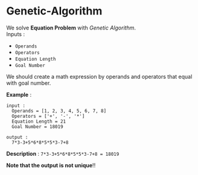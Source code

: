 # Genetic-Algorithm
We solve **Equation Problem** with *Genetic Algorithm*.<br />
Inputs :
- `Operands`
- `Operators`
- `Equation Length`
- `Goal Number` <br />

We should create a math expression by operands and operators that equal with goal number.<br />

**Example** :
```
input :
  Operands = [1, 2, 3, 4, 5, 6, 7, 8]
  Operators = ['+', '-', '*']
  Equation Length = 21
  Goal Number = 18019

output :
  7*3-3+5*6*8*5*5*3-7+8
```
**Description** :
`7*3-3+5*6*8*5*5*3-7+8 = 18019`

**Note that the output is not unique**!!
